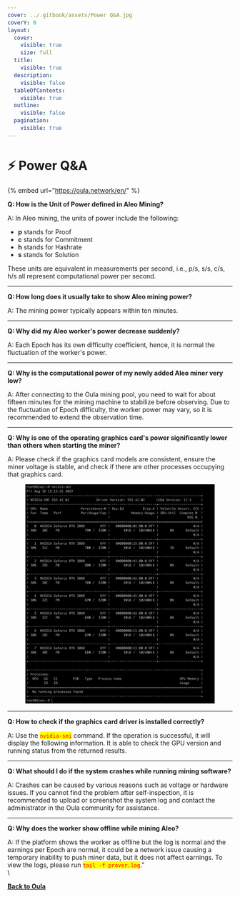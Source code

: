 ```yaml
---
cover: ../.gitbook/assets/Power Q&A.jpg
coverY: 0
layout:
  cover:
    visible: true
    size: full
  title:
    visible: true
  description:
    visible: false
  tableOfContents:
    visible: true
  outline:
    visible: false
  pagination:
    visible: true
---
```


# ⚡ Power Q\&A

{% embed url="https://oula.network/en/" %}

**Q: How is the Unit of Power defined in Aleo Mining?**

A: In Aleo mining, the units of power include the following:

* **p** stands for Proof
* **c** stands for Commitment
* **h** stands for Hashrate
* **s** stands for Solution

These units are equivalent in measurements per second, i.e., p/s, s/s, c/s, h/s all represent computational power per second.

***

**Q: How long does it usually take to show Aleo mining power?**

A: The mining power typically appears within ten minutes.

***

**Q: Why did my Aleo worker's power decrease suddenly?**

A: Each Epoch has its own difficulty coefficient, hence, it is normal the fluctuation of the worker's power.

***

**Q: Why is the computational power of my newly added Aleo miner very low?**

A: After connecting to the Oula mining pool, you need to wait for about fifteen minutes for the mining machine to stabilize before observing. Due to the fluctuation of Epoch difficulty, the worker power may vary, so it is recommended to extend the observation time.

***

**Q: Why is one of the operating graphics card's power significantly lower than others when starting the miner?**

A: Please check if the graphics card models are consistent, ensure the miner voltage is stable, and check if there are other processes occupying that graphics card.

<figure><img src="../.gitbook/assets/image (1) (1) (1).png" alt=""><figcaption></figcaption></figure>

***

**Q: How to check if the graphics card driver is installed correctly?**

A: Use the <mark style="color:red;">`nvidia-smi`</mark> command. If the operation is successful, it will display the following information. It is able to check the GPU version and running status from the returned results.

***

**Q: What should I do if the system crashes while running mining software?**

A: Crashes can be caused by various reasons such as voltage or hardware issues. If you cannot find the problem after self-inspection, it is recommended to upload or screenshot the system log and contact the administrator in the Oula community for assistance.

***

**Q: Why does the worker show offline while mining Aleo?**

A: If the platform shows the worker as offline but the log is normal and the earnings per Epoch are normal, it could be a network issue causing a temporary inability to push miner data, but it does not affect earnings. To view the logs, please run <mark style="color:red;">`tail -f prover.log`</mark>."\
\




[**Back to Oula**](https://oula.network/en/login)

